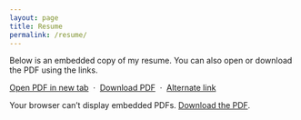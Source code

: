 ```yaml
---
layout: page
title: Resume
permalink: /resume/
---
```


Below is an embedded copy of my resume. You can also open or download the PDF using the links.

<p>
  <a class="btn" href="{{ '/assets/Academic_CV_Sep_2025.pdf' | relative_url }}" target="_blank" rel="noopener">Open PDF in new tab</a>
  &nbsp;·&nbsp;
  <a href="{{ '/assets/Academic_CV_Sep_2025.pdf' | relative_url }}" download>Download PDF</a>
  &nbsp;·&nbsp;
  <a href="https://tinyurl.com/abidnazirisami-cv" target="_blank" rel="noopener">Alternate link</a>
  </p>

<div class="resume-embed">
  <object data="{{ '/assets/Academic_CV_Sep_2025.pdf' | relative_url }}" type="application/pdf">
    <p>Your browser can’t display embedded PDFs. <a href="{{ '/assets/Academic_CV_Sep_2025.pdf' | relative_url }}">Download the PDF</a>.</p>
  </object>
  </div>

